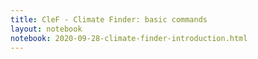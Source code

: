```yaml
---
title: CleF - Climate Finder: basic commands
layout: notebook
notebook: 2020-09-28-climate-finder-introduction.html
---
```

